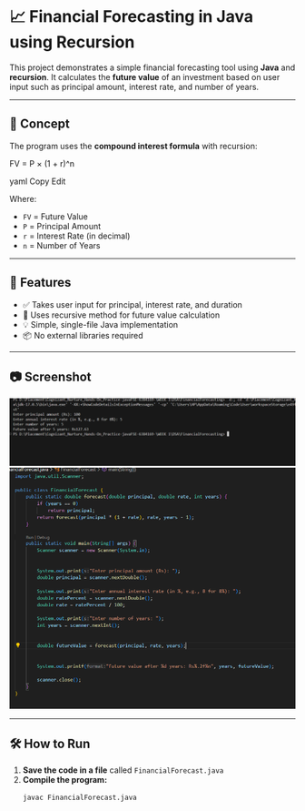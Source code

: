 # 📈 Financial Forecasting in Java using Recursion

This project demonstrates a simple financial forecasting tool using **Java** and **recursion**. It calculates the **future value** of an investment based on user input such as principal amount, interest rate, and number of years.

---

## 🧠 Concept

The program uses the **compound interest formula** with recursion:

FV = P × (1 + r)^n

yaml
Copy
Edit

Where:
- `FV` = Future Value
- `P` = Principal Amount
- `r` = Interest Rate (in decimal)
- `n` = Number of Years

---

## 🚀 Features

- ✅ Takes user input for principal, interest rate, and duration
- 🔁 Uses recursive method for future value calculation
- 💡 Simple, single-file Java implementation
- 📦 No external libraries required

---

## 📷 Screenshot

![code](image.png)
![output](image2.png)

---

## 🛠️ How to Run

1. **Save the code in a file** called `FinancialForecast.java`
2. **Compile the program:**
   ```bash
   javac FinancialForecast.java


